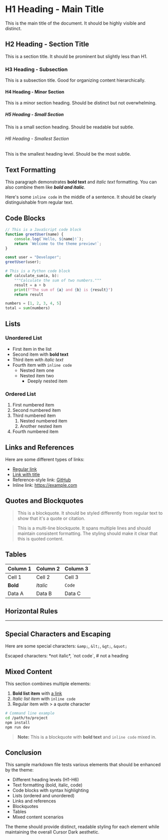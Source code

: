 # H1 Heading - Main Title
This is the main title of the document. It should be highly visible and distinct.

## H2 Heading - Section Title
This is a section title. It should be prominent but slightly less than H1.

### H3 Heading - Subsection
This is a subsection title. Good for organizing content hierarchically.

#### H4 Heading - Minor Section
This is a minor section heading. Should be distinct but not overwhelming.

##### H5 Heading - Small Section
This is a small section heading. Should be readable but subtle.

###### H6 Heading - Smallest Section
This is the smallest heading level. Should be the most subtle.

## Text Formatting

This paragraph demonstrates **bold text** and *italic text* formatting. You can also combine them like ***bold and italic***.

Here's some `inline code` in the middle of a sentence. It should be clearly distinguishable from regular text.

## Code Blocks

```javascript
// This is a JavaScript code block
function greetUser(name) {
    console.log(`Hello, ${name}!`);
    return `Welcome to the theme preview!`;
}

const user = "Developer";
greetUser(user);
```

```python
# This is a Python code block
def calculate_sum(a, b):
    """Calculate the sum of two numbers."""
    result = a + b
    print(f"The sum of {a} and {b} is {result}")
    return result

numbers = [1, 2, 3, 4, 5]
total = sum(numbers)
```

## Lists

### Unordered List
- First item in the list
- Second item with **bold text**
- Third item with *italic text*
- Fourth item with `inline code`
  - Nested item one
  - Nested item two
    - Deeply nested item

### Ordered List
1. First numbered item
2. Second numbered item
3. Third numbered item
   1. Nested numbered item
   2. Another nested item
4. Fourth numbered item

## Links and References

Here are some different types of links:
- [Regular link](https://example.com)
- [Link with title](https://example.com "Example Website")
- Reference-style link: [GitHub][github-ref]
- Inline link: <https://example.com>

[github-ref]: https://github.com

## Quotes and Blockquotes

> This is a blockquote. It should be styled differently from regular text to show that it's a quote or citation.

> This is a multi-line blockquote.
> It spans multiple lines and should maintain consistent formatting.
> The styling should make it clear that this is quoted content.

## Tables

| Column 1 | Column 2 | Column 3 |
|----------|----------|----------|
| Cell 1   | Cell 2   | Cell 3   |
| **Bold** | *Italic* | `Code`   |
| Data A   | Data B   | Data C   |

## Horizontal Rules

---

## Special Characters and Escaping

Here are some special characters: `&amp;`, `&lt;`, `&gt;`, `&quot;`

Escaped characters: \*not italic\*, \`not code\`, \# not a heading

## Mixed Content

This section combines multiple elements:

1. **Bold list item** with [a link](https://example.com)
2. *Italic list item* with `inline code`
3. Regular item with > a quote character

```bash
# Command line example
cd /path/to/project
npm install
npm run dev
```

> **Note:** This is a blockquote with **bold text** and `inline code` mixed in.

## Conclusion

This sample markdown file tests various elements that should be enhanced by the theme:
- Different heading levels (H1-H6)
- Text formatting (bold, italic, code)
- Code blocks with syntax highlighting
- Lists (ordered and unordered)
- Links and references
- Blockquotes
- Tables
- Mixed content scenarios

The theme should provide distinct, readable styling for each element while maintaining the overall Cursor Dark aesthetic.